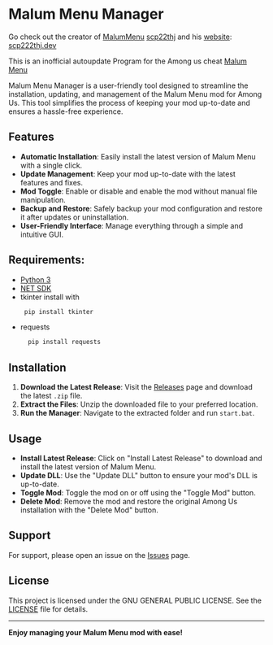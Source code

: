 # Malum Menu Manager
Go check out the creator of [MalumMenu](https://github.com/scp222thj/MalumMenu) [scp22thj](https://github.com/scp222thj) and his [website](https://scp222thj.dev): [scp222thj.dev](https://scp222thj.dev) 

This is an inofficial autoupdate Program for the Among us cheat [Malum Menu](https://github.com/scp222thj/MalumMenu)

Malum Menu Manager is a user-friendly tool designed to streamline the installation, updating, and management of the Malum Menu mod for Among Us. This tool simplifies the process of keeping your mod up-to-date and ensures a hassle-free experience.

## Features

- **Automatic Installation**: Easily install the latest version of Malum Menu with a single click.
- **Update Management**: Keep your mod up-to-date with the latest features and fixes.
- **Mod Toggle**: Enable or disable and enable the mod without manual file manipulation.
- **Backup and Restore**: Safely backup your mod configuration and restore it after updates or uninstallation.
- **User-Friendly Interface**: Manage everything through a simple and intuitive GUI.

## Requirements:

- [Python 3](https://www.python.org/downloads/)
- [NET SDK](dotnet.microsoft.com/download) 
- tkinter
  install with
   ```bash
    pip install tkinter
    ```
- requests
  ```bash
    pip install requests
    ```
  

## Installation

1. **Download the Latest Release**: Visit the [Releases](https://github.com/Baumdc/MalumMenu-manager/releases) page and download the latest `.zip` file.
2. **Extract the Files**: Unzip the downloaded file to your preferred location.
3. **Run the Manager**: Navigate to the extracted folder and run `start.bat`.

## Usage

- **Install Latest Release**: Click on "Install Latest Release" to download and install the latest version of Malum Menu.
- **Update DLL**: Use the "Update DLL" button to ensure your mod's DLL is up-to-date.
- **Toggle Mod**: Toggle the mod on or off using the "Toggle Mod" button.
- **Delete Mod**: Remove the mod and restore the original Among Us installation with the "Delete Mod" button.


## Support

For support, please open an issue on the [Issues](https://github.com/Baumdc/MalumMenu-manager/issues) page.

## License

This project is licensed under the GNU GENERAL PUBLIC LICENSE. See the [LICENSE](LICENSE) file for details.


---

**Enjoy managing your Malum Menu mod with ease!**
